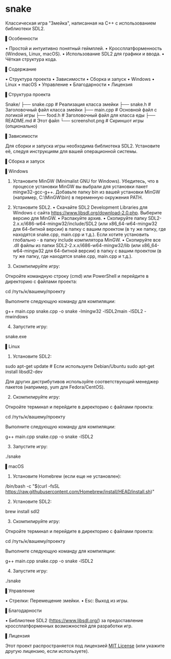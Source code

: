 # snake
Классическая игра "Змейка", написанная на C++ с использованием библиотеки SDL2.

▌Особенности

•  Простой и интуитивно понятный геймплей.
•  Кроссплатформенность (Windows, Linux, macOS).
•  Использование SDL2 для графики и ввода.
•  Чёткая структура кода.

▌Содержание

•  Структура проекта
•  Зависимости
•  Сборка и запуск
  •  Windows
  •  Linux
  •  macOS
•  Управление
•  Благодарности
•  Лицензия

▌Структура проекта

Snake/
├── snake.cpp   # Реализация класса змейки
├── snake.h    # Заголовочный файл класса змейки
├── main.cpp   # Основной файл с логикой игры
├── food.h    # Заголовочный файл для класса еды
├── README.md   # Этот файл
└── screenshot.png # Скриншот игры (опционально)

▌Зависимости

Для сборки и запуска игры необходима библиотека SDL2. Установите её, следуя инструкциям для вашей операционной системы.

▌Сборка и запуск

▌Windows

1. Установите MinGW (Minimalist GNU for Windows). Убедитесь, что в процессе установки MinGW вы выбрали для установки пакет mingw32-gcc-g++. Добавьте папку bin из вашей установки MinGW (например, C:\MinGW\bin) в переменную окружения PATH.

2. Установите SDL2.
  •  Скачайте SDL2 Development Libraries для Windows с сайта https://www.libsdl.org/download-2.0.php. Выберите версию для MinGW.
  •  Распакуйте архив.
  •  Скопируйте папку SDL2-2.x.x/i686-w64-mingw32/include/SDL2 (или x86_64-w64-mingw32 для 64-битной версии) в папку с вашим проектом (в ту же папку, где находятся snake.cpp, main.cpp и т.д.). Если хотите установить глобально - в папку include компилятора MinGW.
  •  Скопируйте все .dll файлы из папки SDL2-2.x.x/i686-w64-mingw32/lib (или x86_64-w64-mingw32 для 64-битной версии) в папку с вашим проектом (в ту же папку, где находятся snake.cpp, main.cpp и т.д.).

3. Скомпилируйте игру:

  Откройте командную строку (cmd) или PowerShell и перейдите в директорию с файлами проекта:

  cd /путь/к/вашему/проекту

  Выполните следующую команду для компиляции:

  g++ main.cpp snake.cpp -o snake -lmingw32 -lSDL2main -lSDL2 -mwindows

4. Запустите игру:

  snake.exe

▌Linux

1. Установите SDL2:

  sudo apt-get update # Если используете Debian/Ubuntu
  sudo apt-get install libsdl2-dev

  Для других дистрибутивов используйте соответствующий менеджер пакетов (например, yum для Fedora/CentOS).

2. Скомпилируйте игру:

  Откройте терминал и перейдите в директорию с файлами проекта:

  cd /путь/к/вашему/проекту

  Выполните следующую команду для компиляции:

  g++ main.cpp snake.cpp -o snake -lSDL2

3. Запустите игру:

  ./snake

▌macOS

1. Установите Homebrew (если еще не установлен):

  /bin/bash -c "$(curl -fsSL https://raw.githubusercontent.com/Homebrew/install/HEAD/install.sh)"

2. Установите SDL2:

  brew install sdl2

3. Скомпилируйте игру:

  Откройте терминал и перейдите в директорию с файлами проекта:

  cd /путь/к/вашему/проекту

  Выполните следующую команду для компиляции:

  g++ main.cpp snake.cpp -o snake -lSDL2

4. Запустите игру:

  ./snake

▌Управление

•  Стрелки: Перемещение змейки.
•  Esc: Выход из игры.

▌Благодарности

•  Библиотеке SDL2 (https://www.libsdl.org/) за предоставление кроссплатформенных возможностей для разработки игр.

▌Лицензия

Этот проект распространяется под лицензией [MIT License](LICENSE) (или укажите другую лицензию, если используете).
